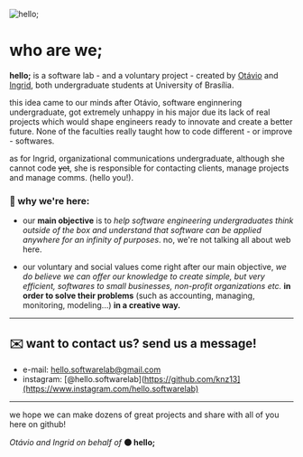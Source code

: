 ![hello;](https://user-images.githubusercontent.com/105679100/169171937-abc40737-e0d2-4842-a079-5a75fc621afb.gif)


# **who are we;**
<!--
> ### *English*

-->

**hello;** is a software lab - and a voluntary project - created by [Otávio](https://github.com/knz13) and [Ingrid](https://github.com/ingavell), both undergraduate students at University of Brasília.


this idea came to our minds after Otávio, software enginnering undergraduate, got extremely unhappy in his major due its lack of real projects which would shape engineers ready to innovate and create a better future. None of the faculties really taught how to code different - or improve - softwares.

as for Ingrid, organizational communications undergraduate, although she cannot code ~~yet~~, she is responsible for contacting clients, manage projects and manage comms. (hello you!).


### 👾 why we're here:

+ our **main objective** is to *help software engineering undergraduates think outside of the box and understand that software can be applied anywhere for an infinity of purposes*. no, we're not talking all about web here.


+ our voluntary and social values come right after our main objective,
*we do believe we can offer our knowledge to create simple, but very efficient, softwares to small businesses, non-profit organizations etc.* **in order to solve their problems** (such as accounting, managing, monitoring, modeling...) **in a creative way.**


<!--

> ### *Português do Brasil*


**hello;** é um laboratório de software - e um projeto voluntário - criado por Otávio e Ingrid, ambos estudantes de graduação na Universidade de Brasília.

a ideia nasceu quando Otávio, estudante de graduação de engenharia de software, se viu muito insatisfeito em seu curso por este não possuir projetos práticos que criassem profissionais preparados para inovar e criar um futuro mais promissor. Nenhuma de suas matérias realmente ensinou como programar de forma diferente - ou melhorar - softwares.

já Ingrid, estudante de graduação de comunicação organizacional, por mais que ela não sabe programar ~~ainda~~, ela é responsável por contatar clientes, gerenciar projetos e gerenciar as comunicações (oii!).

### 👾 porquê existimos:

+ nosso **objetivo principal** é *ajudar estudantes de graduação de engenharia de software saírem de sua zona de conforto e entenderem que software pode ser aplicado em qualquer lugar de forma quase infinita*. Não, nós não estamos falando só de web aqui.


+ nossos valores voluntários e sociais seguem logo depois de nosso objetivo principal, *nós acreditamos que oferecer nossos conhecimentos para criar simples, porém bem eficientes, softwares para pequenos negócios, ONG'S e etc.* **a fim de resolver seus problemas** (como contabilidade, gerenciamento, monitoramento, modelamento...) **de forma criativa**.

-->

***

## ✉️ want to contact us? send us a message!
+ e-mail: hello.softwarelab@gmail.com
+ instagram: [@hello.softwarelab](https://github.com/knz13](https://www.instagram.com/hello.softwarelab)

***

we hope we can make dozens of great projects and share with all of you here on github!

*Otávio and Ingrid on behalf of*
**🟠 hello;**


